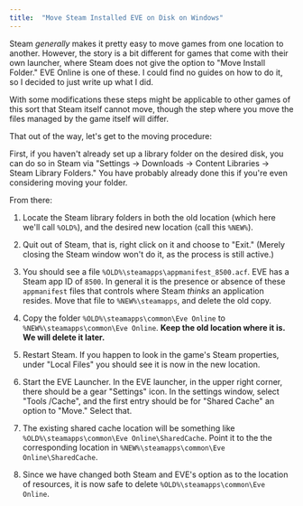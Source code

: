 ```yaml
---
title:  "Move Steam Installed EVE on Disk on Windows"
---
```

Steam *generally* makes it pretty easy to move games from one location to
another. However, the story is a bit different for games that come with their
own launcher, where Steam does not give the option to "Move Install Folder." EVE
Online is one of these. I could find no guides on how to do it, so I decided to
just write up what I did.

With some modifications these steps might be applicable to other games of this
sort that Steam itself cannot move, though the step where you move the files
managed by the game itself will differ.

That out of the way, let's get to the moving procedure:

First, if you haven't already set up a library folder on the desired disk, you
can do so in Steam via "Settings &rarr; Downloads &rarr; Content Libraries
&rarr; Steam Library Folders." You have probably already done this if you're
even considering moving your folder.

From there:

1. Locate the Steam library folders in both the old location (which here we'll
   call `%OLD%`), and the desired new location (call this `%NEW%`).

2. Quit out of Steam, that is, right click on it and choose to "Exit." (Merely
   closing the Steam window won't do it, as the process is still active.)

3. You should see a file `%OLD%\steamapps\appmanifest_8500.acf`. EVE has a Steam
   app ID of `8500`. In general it is the presence or absence of these
   `appmanifest` files that controls where Steam *thinks* an application
   resides. Move that file to `%NEW%\steamapps`, and delete the old copy.

4. Copy the folder `%OLD%\steamapps\common\Eve Online` to
   `%NEW%\steamapps\common\Eve Online`. **Keep the old location where it is. We
   will delete it later.**

5. Restart Steam. If you happen to look in the game's Steam properties, under
   "Local Files" you should see it is now in the new location.

6. Start the EVE Launcher. In the EVE launcher, in the upper right corner, there
   should be a gear "Settings" icon. In the settings window, select "Tools
   /Cache", and the first entry should be for "Shared Cache" an option to
   "Move." Select that.

7. The existing shared cache location will be something like
   `%OLD%\steamapps\common\Eve Online\SharedCache`. Point it to the the
   corresponding location in `%NEW%\steamapps\common\Eve Online\SharedCache`.

8. Since we have changed both Steam and EVE's option as to the location of
   resources, it is now safe to delete `%OLD%\steamapps\common\Eve Online`.
